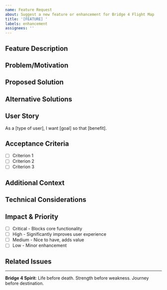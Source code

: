 ```yaml
---
name: Feature Request
about: Suggest a new feature or enhancement for Bridge 4 Flight Map
title: '[FEATURE] '
labels: enhancement
assignees: ''
---
```


## Feature Description
<!-- A clear and concise description of the feature you'd like to see -->

## Problem/Motivation
<!-- What problem does this feature solve? Why is it needed? -->

## Proposed Solution
<!-- How would you like this feature to work? -->

## Alternative Solutions
<!-- Have you considered any alternative approaches? -->

## User Story
<!-- Optional: Describe this feature from a user's perspective -->
As a [type of user], I want [goal] so that [benefit].

## Acceptance Criteria
<!-- What would make this feature complete and successful? -->
- [ ] Criterion 1
- [ ] Criterion 2
- [ ] Criterion 3

## Additional Context
<!-- Add any other context, screenshots, or mockups about the feature -->

## Technical Considerations
<!-- Optional: Any technical details, dependencies, or implementation notes -->

## Impact & Priority
<!-- How important is this feature? -->
- [ ] Critical - Blocks core functionality
- [ ] High - Significantly improves user experience
- [ ] Medium - Nice to have, adds value
- [ ] Low - Minor enhancement

## Related Issues
<!-- Link any related issues or PRs -->

---
**Bridge 4 Spirit**: Life before death. Strength before weakness. Journey before destination.
